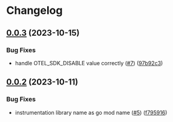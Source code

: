 # Changelog

## [0.0.3](https://github.com/odigos-io/opentelemetry-zap-bridge/compare/v0.0.2...v0.0.3) (2023-10-15)


### Bug Fixes

* handle OTEL_SDK_DISABLE value correctly ([#7](https://github.com/odigos-io/opentelemetry-zap-bridge/issues/7)) ([97b92c3](https://github.com/odigos-io/opentelemetry-zap-bridge/commit/97b92c39651bfef92f73c769479331659e02fe7e))

## [0.0.2](https://github.com/odigos-io/opentelemetry-zap-bridge/compare/v0.0.1...v0.0.2) (2023-10-11)


### Bug Fixes

* instrumentation library name as go mod name ([#5](https://github.com/odigos-io/opentelemetry-zap-bridge/issues/5)) ([f795916](https://github.com/odigos-io/opentelemetry-zap-bridge/commit/f79591697151d6b638bb30f2d1c3dc44a1633c50))
